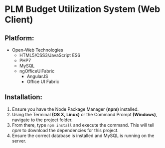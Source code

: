 # PLM Budget Utilization System (Web Client)

## Platform:
* Open-Web Technologies
    * HTML5/CSS3/JavaScript ES6
    * PHP7
    * MySQL
    * ngOfficeUiFabric
        * AngularJS
        * Office UI Fabric

## Installation:
1. Ensure you have the Node Package Manager **(npm)** installed.
2. Using the Terminal **(OS X, Linux)** or the Command Prompt **(Windows)**, navigate to the project folder.
3. From there, type `npm install` and execute the command. This will tell _npm_ to download the dependencies for this project.
4. Ensure the correct database is installed and MySQL is running on the server.